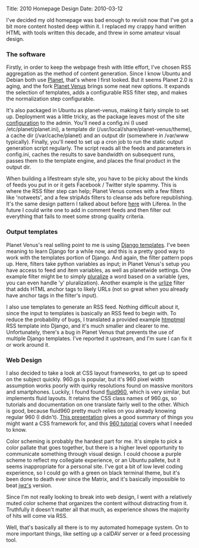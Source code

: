 Title: 2010 Homepage Design
Date: 2010-03-12

I've decided my old homepage was bad enough to revisit now that I've got a bit
more content hosted deep within it. I replaced my crappy hand written HTML
with tools written this decade, and threw in some amateur visual design.

### The software

Firstly, in order to keep the webpage fresh with little effort, I've chosen
RSS aggregation as the method of content generation. Since I know Ubuntu and
Debian both use [Planet][1], that's where I first looked. But it seems Planet
2.0 is aging, and the fork [Planet Venus][2] brings some neat new options. It
expands the selection of templates, adds a configurable RSS filter step, and
makes the normalization step configurable.

It's also packaged in Ubuntu as planet-venus, making it fairly simple to set
up. Deployment was a little tricky, as the package leaves most of the site
[configuration][3] to the admin. You'll need a config.ini (I used
/etc/planet/planet.ini), a template dir (/usr/local/share/planet-venus/theme),
a cache dir (/var/cache/planet) and an output dir (somewhere in /var/www
typically). Finally, you'll need to set up a cron job to run the static output
generation script regularly. The script reads all the feeds and parameters in
config.ini, caches the results to save bandwidth on subsequent runs, passes
them to the template engine, and places the final product in the output dir.

When building a lifestream style site, you have to be picky about the kinds of
feeds you put in or it gets Facebook / Twitter style spammy. This is where the
RSS filter step can help; Planet Venus comes with a few filters like
'notweets', and a few stripAds filters to cleanse ads before republishing.
It's the same design pattern I talked about before [here][4] with Liferea. In
the future I could write one to add in comment feeds and then filter out
everything that fails to meet some strong quality criteria.

### Output templates

Planet Venus's real selling point to me is using [Django templates][5]. I've
been meaning to learn Django for a while now, and this is a pretty good way to
work with the templates portion of Django. And again, the filter pattern pops
up. Here, filters take python variables as input; in Planet Venus's setup you
have access to feed and item variables, as well as planetwide settings. One
example filter might be to simply [pluralize][6] a word based on a variable
(yes, you can even handle 'y' pluralization). Another example is the
[urlize][7] filter that adds HTML anchor tags to likely URLs (not so great
when you already have anchor tags in the filter's input).

I also use templates to generate an RSS feed. Nothing difficult about it,
since the input to templates is basically an RSS feed to begin with. To reduce
the probability of bugs, I translated a provided example [htmptmpl][8] RSS
template into Django, and it's much smaller and clearer to me. Unfortunately,
there's a bug in Planet Venus that prevents the use of multiple Django
templates. I've reported it upstream, and I'm sure I can fix it or work around
it.

### Web Design

I also decided to take a look at CSS layout frameworks, to get up to speed on
the subject quickly. 960.gs is popular, but it's 960 pixel width assumption
works poorly with quirky resolutions found on massive monitors and
smartphones. Luckily, I found found [fluid960][9], which is very similar, but
implements fluid layouts. It retains the CSS class names of 960.gs, so
tutorials and documentation on one translate fairly well to the other. Which
is good, because fluid960 pretty much relies on you already knowing regular
960 (I didn't). [This presentation][10] gives a good summary of things you
might want a CSS framework for, and this [ 960 tutorial][11] covers what I
needed to know.

Color scheming is probably the hardest part for me. It's simple to pick a
color pallate that goes together, but there is a higher level opportunity to
communicate something through visual design. I could choose a purple scheme to
reflect my collegiate experience, or an Ubuntu pallete, but it seems
inappropriate for a personal site. I've got a bit of low level coding
experience, so I could go with a green on black terminal theme, but it's been
done to death ever since the Matrix, and it's basically impossible to beat
[jwz's][12] version.

Since I'm not really looking to break into web design, I went with a
relatively muted color scheme that organizes the content without distracting
from it. Truthfully it doesn't matter all that much, as experience shows the
majority of hits will come via RSS.

Well, that's basically all there is to my automated homepage system. On to
more important things, like setting up a calDAV server or a feed processing
tool.

   [1]: http://www.planetplanet.org/

   [2]: http://intertwingly.net/code/venus/

   [3]: http://intertwingly.net/code/venus/docs/config.html

   [4]: http://jldugger.livejournal.com/33465.html

   [5]: http://www.djangoproject.com/documentation/templates/

   [6]: http://docs.djangoproject.com/en/dev/ref/templates/builtins/#pluralize

   [7]: http://docs.djangoproject.com/en/dev/ref/templates/builtins/#urlize

   [8]: http://htmltmpl.sourceforge.net/

   [9]: http://www.designinfluences.com/fluid960gs/

   [10]: http://vimeo.com/7530607

   [11]: http://net.tutsplus.com/videos/screencasts/a-detailed-look-at-the-960-css-framework/

   [12]: http://www.jwz.org/

